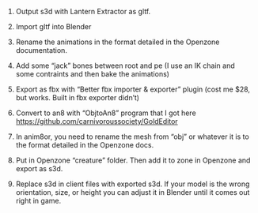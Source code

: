 1. Output s3d with Lantern Extractor as gltf.

1. Import gltf into Blender

1. Rename the animations in the format detailed in the Openzone documentation. 

1. Add some “jack” bones between root and pe (I use an IK chain and some contraints and then bake the animations)

1. Export as fbx with “Better fbx importer & exporter” plugin (cost me $28, but works. Built in fbx exporter didn’t)

1. Convert to an8 with “ObjtoAn8” program that I got here https://github.com/carnivoroussociety/GoldEditor

1. In anim8or, you need to rename the mesh from “obj” or whatever it is to the format detailed in the Openzone docs. 

1. Put in Openzone “creature” folder. Then add it to zone in Openzone and export as s3d. 

1. Replace s3d in client files with exported s3d. If your model is the wrong orientation, size, or height you can adjust it in Blender until it comes out right in game. 